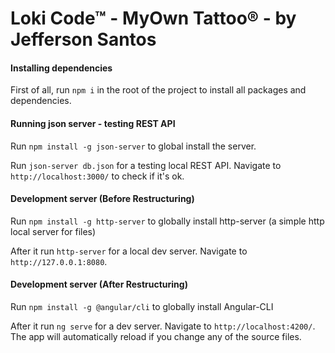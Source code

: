 # Loki Code™ - MyOwn Tattoo® - by Jefferson Santos


#### Installing dependencies

First of all, run `npm i` in the root of the project to install all packages and dependencies.

#### Running json server - testing REST API

Run `npm install -g json-server` to global install the server.

Run `json-server db.json` for a testing local REST API. Navigate to `http://localhost:3000/` to check if it's ok.


#### Development server (Before Restructuring)

Run `npm install -g http-server` to globally install http-server (a simple http local server for files)

After it run `http-server` for a local dev server. Navigate to `http://127.0.0.1:8080`.


#### Development server (After Restructuring)

Run `npm install -g @angular/cli` to globally install Angular-CLI

After it run `ng serve` for a dev server. Navigate to `http://localhost:4200/`. The app will automatically reload if you change any of the source files.